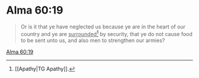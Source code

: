 # Alma 60:19

> Or is it that ye have neglected us because ye are in the heart of our country and ye are <u>surrounded</u>[^a] by security, that ye do not cause food to be sent unto us, and also men to strengthen our armies?

[Alma 60:19](https://www.churchofjesuschrist.org/study/scriptures/bofm/alma/60?lang=eng&id=p19#p19)


[^a]: [[Apathy|TG Apathy]].  
